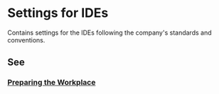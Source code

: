 # Settings for IDEs

Contains settings for the IDEs following the company's standards and conventions.

## See

### [Preparing the Workplace](https://signmotion.atlassian.net/l/cp/S3no97ER)
